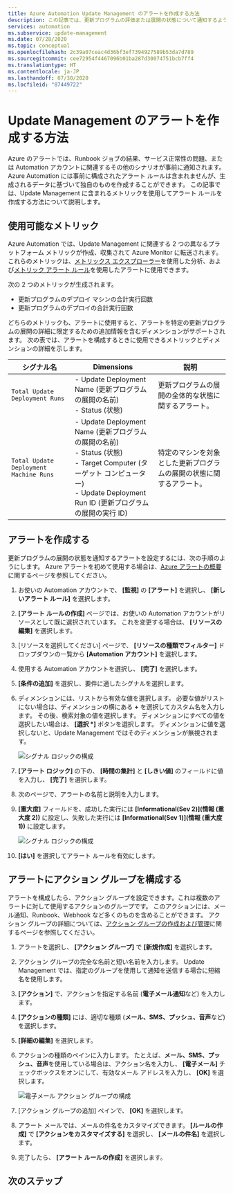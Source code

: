 ```yaml
---
title: Azure Automation Update Management のアラートを作成する方法
description: この記事では、更新プログラムの評価または展開の状態について通知するように Azure アラートを構成する方法について説明します。
services: automation
ms.subservice: update-management
ms.date: 07/28/2020
ms.topic: conceptual
ms.openlocfilehash: 2c39a07ceac4d36bf3ef7394927589b53da7d789
ms.sourcegitcommit: cee72954f4467096b01ba287d30074751bcb7ff4
ms.translationtype: HT
ms.contentlocale: ja-JP
ms.lasthandoff: 07/30/2020
ms.locfileid: "87449722"
---
```

# <a name="how-to-create-alerts-for-update-management"></a>Update Management のアラートを作成する方法

Azure のアラートでは、Runbook ジョブの結果、サービス正常性の問題、または Automation アカウントに関連するその他のシナリオが事前に通知されます。 Azure Automation には事前に構成されたアラート ルールは含まれませんが、生成されるデータに基づいて独自のものを作成することができます。 この記事では、Update Management に含まれるメトリックを使用してアラート ルールを作成する方法について説明します。

## <a name="available-metrics"></a>使用可能なメトリック

Azure Automation では、Update Management に関連する 2 つの異なるプラットフォーム メトリックが作成、収集されて Azure Monitor に転送されます。 これらのメトリックは、[メトリックス エクスプローラー](../../azure-monitor/platform/metrics-charts.md)を使用した分析、および[メトリック アラート ルール](../../azure-monitor/platform/alerts-metric.md)を使用したアラートに使用できます。

次の 2 つのメトリックが生成されます。

* 更新プログラムのデプロイ マシンの合計実行回数
* 更新プログラムのデプロイの合計実行回数

どちらのメトリックも、アラートに使用すると、アラートを特定の更新プログラムの展開の詳細に限定するための追加情報を含むディメンションがサポートされます。 次の表では、アラートを構成するときに使用できるメトリックとディメンションの詳細を示します。

|シグナル名|Dimensions|説明
|---|---|---|
|`Total Update Deployment Runs`|- Update Deployment Name (更新プログラムの展開の名前)<br>- Status (状態) | 更新プログラムの展開の全体的な状態に関するアラート。|
|`Total Update Deployment Machine Runs`|- Update Deployment Name (更新プログラムの展開の名前)</br>- Status (状態)</br>- Target Computer (ターゲット コンピューター)</br>- Update Deployment Run ID (更新プログラムの展開の実行 ID)    |特定のマシンを対象とした更新プログラムの展開の状態に関するアラート。|

## <a name="create-alert"></a>アラートを作成する

更新プログラムの展開の状態を通知するアラートを設定するには、次の手順のようにします。 Azure アラートを初めて使用する場合は、[Azure アラートの概要](../../azure-monitor/platform/alerts-overview.md)に関するページを参照してください。

1. お使いの Automation アカウントで、 **[監視]** の **[アラート]** を選択し、 **[新しいアラート ルール]** を選択します。

2. **[アラート ルールの作成]** ページでは、お使いの Automation アカウントがリソースとして既に選択されています。 これを変更する場合は、 **[リソースの編集]** を選択します。

3. [リソースを選択してください] ページで、 **[リソースの種類でフィルター]** ドロップダウンの一覧から **[Automation アカウント]** を選択します。

4. 使用する Automation アカウントを選択し、 **[完了]** を選択します。

5. **[条件の追加]** を選択し、要件に適したシグナルを選択します。

6. ディメンションには、リストから有効な値を選択します。 必要な値がリストにない場合は、ディメンションの横にある **\+** を選択してカスタム名を入力します。 その後、検索対象の値を選択します。 ディメンションにすべての値を選択したい場合は、 **[選択 \*]** ボタンを選択します。 ディメンションに値を選択しないと、Update Management ではそのディメンションが無視されます。

    ![シグナル ロジックの構成](./media/update-mgmt-manage-updates-for-vm/signal-logic.png)

7. **[アラート ロジック]** の下の、 **[時間の集計]** と **[しきい値]** のフィールドに値を入力し、 **[完了]** を選択します。

8. 次のページで、アラートの名前と説明を入力します。

9. **[重大度]** フィールドを、成功した実行には **[Informational(Sev 2)]\(情報 (重大度 2)\)** に設定し、失敗した実行には **[Informational(Sev 1)]\(情報 (重大度 1)\)** に設定します。

    ![シグナル ロジックの構成](./media/update-mgmt-manage-updates-for-vm/define-alert-details.png)

10. **[はい]** を選択してアラート ルールを有効にします。

## <a name="configure-action-groups-for-your-alerts"></a>アラートにアクション グループを構成する

アラートを構成したら、アクション グループを設定できます。これは複数のアラートに対して使用するアクションのグループです。 このアクションには、メール通知、Runbook、Webhook など多くのものを含めることができます。 アクション グループの詳細については、[アクション グループの作成および管理](../../azure-monitor/platform/action-groups.md)に関するページを参照してください。

1. アラートを選択し、 **[アクション グループ]** で **[新規作成]** を選択します。

2. アクション グループの完全な名前と短い名前を入力します。 Update Management では、指定のグループを使用して通知を送信する場合に短縮名を使用します。

3. **[アクション]** で、アクションを指定する名前 (**電子メール通知**など) を入力します。

4. **[アクションの種類]** には、適切な種類 (**メール、SMS、プッシュ、音声**など) を選択します。

5. **[詳細の編集]** を選択します。

6. アクションの種類のペインに入力します。 たとえば、**メール、SMS、プッシュ、音声**を使用している場合は、アクション名を入力し、 **[電子メール]** チェックボックスをオンにして、有効なメール アドレスを入力し、 **[OK]** を選択します。

    ![電子メール アクション グループの構成](./media/update-mgmt-manage-updates-for-vm/configure-email-action-group.png)

7. [アクション グループの追加] ペインで、 **[OK]** を選択します。

8. アラート メールでは、メールの件名をカスタマイズできます。 **[ルールの作成]** で **[アクションをカスタマイズする]** を選択し、 **[メールの件名]** を選択します。

9. 完了したら、 **[アラート ルールの作成]** を選択します。

## <a name="next-steps"></a>次のステップ

